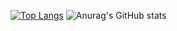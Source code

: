 [![Top Langs](https://github-readme-stats.vercel.app/api/top-langs/?username=luthfisauqi17&layout=compact&theme=react)](https://github.com/anuraghazra/github-readme-stats)
![Anurag's GitHub stats](https://github-readme-stats.vercel.app/api?username=luthfisauqi17&theme=react&show_icons=true)

